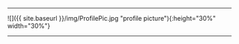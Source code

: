 
***********************************************************************


![]({{ site.baseurl }}/img/ProfilePic.jpg "profile picture"){:height="30%" width="30%"}

**********************************************************************
